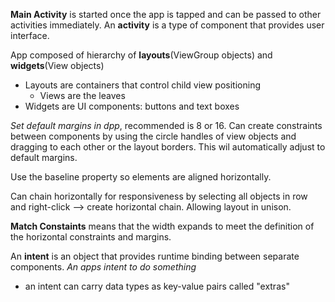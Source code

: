 **Main Activity** is started once the app is tapped and can be passed to other activities immediately. An **activity** is a type of component that provides user interface. 

App composed of hierarchy of **layouts**(ViewGroup objects) and **widgets**(View objects)
* Layouts are containers that control child view positioning 
  * Views are the leaves
* Widgets are UI components: buttons and text boxes

*Set default margins in dpp*, recommended is 8 or 16. Can create constraints between components by using the circle handles of view objects and dragging to each other or the layout borders. This wil automatically adjust to default margins.

Use the baseline property so elements are aligned horizontally.

Can chain horizontally for responsiveness by selecting all objects in row and right-click --> create horizontal chain. Allowing layout in unison. 

**Match Constaints** means that the width expands to meet the definition of the horizontal constraints and margins. 

An **intent** is an object that provides runtime binding between separate components. *An apps intent to do something*
* an intent can carry data types as key-value pairs called "extras"